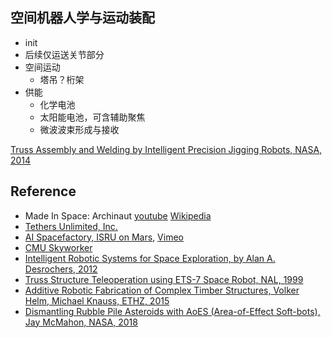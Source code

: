 
<!-- 主要是全自动施工现在人们也不信，关键是得证明下AI开厂现实，这个事情才有人信

替代人的AI概念最近才火，地球上，但所谓AI失业甚至AI自举、技术奇点之类威胁人类的概念所需的AI水平高得多 -->

## 空间机器人学与运动装配

* init
* 后续仅运送关节部分
* 空间运动
    * 塔吊？桁架
* 供能
    * 化学电池
    * 太阳能电池，可含辅助聚焦
    * 微波波束形成与接收


[Truss Assembly and Welding by Intelligent Precision Jigging Robots, NASA, 2014](http://ek2.co/wp-content/uploads/2015/05/TEPRA-2014-1.pdf)

## Reference

* Made In Space: Archinaut [youtube](https://www.youtube.com/watch?v=wvwXgZhrr-s) [Wikipedia](https://en.wikipedia.org/wiki/Archinaut)
* [Tethers Unlimited, Inc.](https://en.wikipedia.org/wiki/Tethers_Unlimited,_Inc.)
* [AI Spacefactory, ISRU on Mars](https://www.aispacefactory.com/), [Vimeo](https://vimeo.com/271168273)
* [CMU Skyworker](http://www.frc.ri.cmu.edu/projects/skyworker/)
* [Intelligent Robotic Systems for Space Exploration, by Alan A. Desrochers, 2012](https://books.google.com.hk/books?id=bJ_zBwAAQBAJ)
* [Truss Structure Teleoperation using ETS-7 Space Robot, NAL, 1999](https://repository.exst.jaxa.jp/dspace/bitstream/a-is/23590/1/nalrp2001026.pdf)
* [Additive Robotic Fabrication of Complex Timber Structures, Volker Helm, Michael Knauss, ETHZ, 2015](https://www.bfh.ch/fileadmin/data/publikationen/2015/D_59_Sitzmann_S.pdf)
* [Dismantling Rubble Pile Asteroids with AoES (Area-of-Effect Soft-bots), Jay McMahon, NASA, 2018](https://www.nasa.gov/directorates/spacetech/niac/2018_Phase_I_Phase_II/Dismantling_Rubble_Pile_Asteroids_with_AoES)
